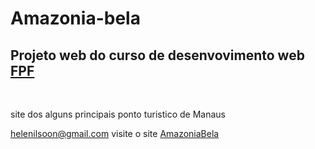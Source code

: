 # Amazonia-bela
 
 ## Projeto web do curso de desenvovimento web [FPF](http://www.fpftech.com)
 <br />
 
site dos alguns principais ponto turistico de Manaus

<helenilsoon@gmail.com> 
 visite o site [AmazoniaBela](https://helenilsoon.github.io/AmazoniaBela/)
